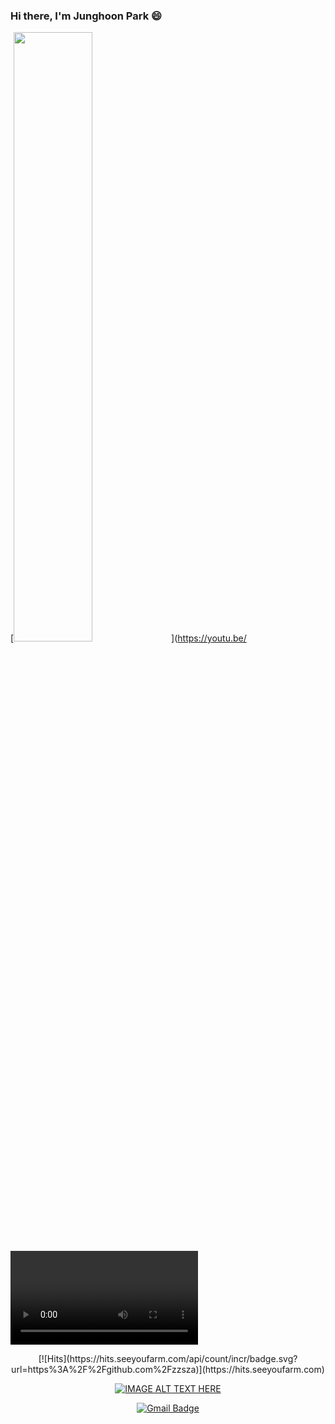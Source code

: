 ### Hi there, I'm Junghoon Park 😄

[<img src="/maxresdefault.jpg" width="50%">](https://youtu.be/<VIDEO ID>)

<!--
**junghun133/junghun133** is a ✨ _special_ ✨ repository because its `README.md` (this file) appears on your GitHub profile.

Here are some ideas to get you started:

- 🔭 I’m currently working on ...
- 🌱 I’m currently learning ...
- 👯 I’m looking to collaborate on ...
- 🤔 I’m looking for help with ...
- 💬 Ask me about ...
- 📫 How to reach me: ...
- 😄 Pronouns: ...
- ⚡ Fun fact: ...
-->
<div align=center>
[![Hits](https://hits.seeyoufarm.com/api/count/incr/badge.svg?url=https%3A%2F%2Fgithub.com%2Fzzsza)](https://hits.seeyoufarm.com)


[![IMAGE ALT TEXT HERE](https://img.youtube.com/vi/xvq7VZgrFHM/0.jpg)](https://www.youtube.com/watch?v=xvq7VZgrFHM)


[![Gmail Badge](https://img.shields.io/badge/-Gmail-d14836?style=flat-square&logo=Gmail&logoColor=white&link=mailto:junghun5947@gmail.com)](mailto:junghun5947@gmail.com)
</div>
